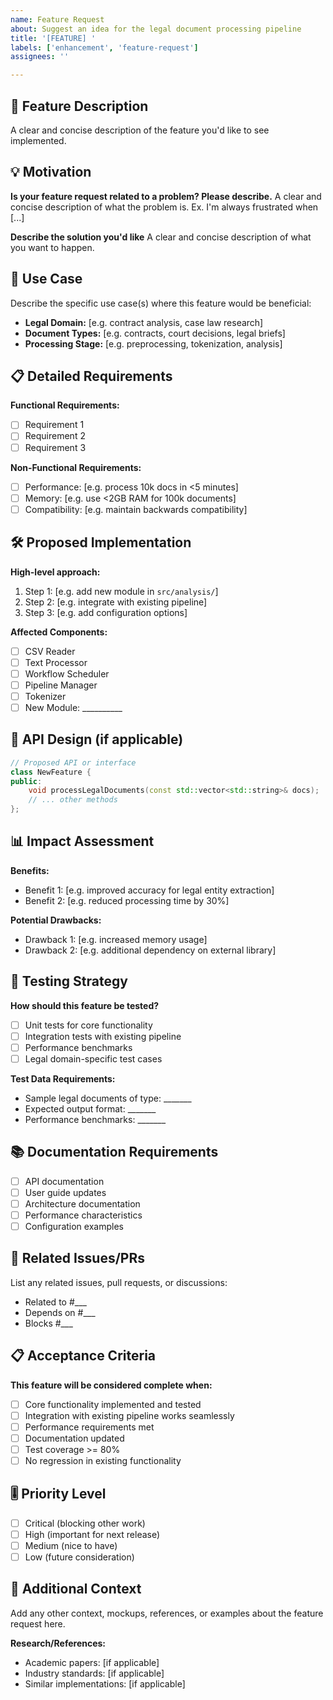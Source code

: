 ```yaml
---
name: Feature Request
about: Suggest an idea for the legal document processing pipeline
title: '[FEATURE] '
labels: ['enhancement', 'feature-request']
assignees: ''

---
```


## 🚀 Feature Description
A clear and concise description of the feature you'd like to see implemented.

## 💡 Motivation
**Is your feature request related to a problem? Please describe.**
A clear and concise description of what the problem is. Ex. I'm always frustrated when [...]

**Describe the solution you'd like**
A clear and concise description of what you want to happen.

## 🎯 Use Case
Describe the specific use case(s) where this feature would be beneficial:
- **Legal Domain:** [e.g. contract analysis, case law research]
- **Document Types:** [e.g. contracts, court decisions, legal briefs]
- **Processing Stage:** [e.g. preprocessing, tokenization, analysis]

## 📋 Detailed Requirements
**Functional Requirements:**
- [ ] Requirement 1
- [ ] Requirement 2
- [ ] Requirement 3

**Non-Functional Requirements:**
- [ ] Performance: [e.g. process 10k docs in <5 minutes]
- [ ] Memory: [e.g. use <2GB RAM for 100k documents]
- [ ] Compatibility: [e.g. maintain backwards compatibility]

## 🛠️ Proposed Implementation
**High-level approach:**
1. Step 1: [e.g. add new module in `src/analysis/`]
2. Step 2: [e.g. integrate with existing pipeline]
3. Step 3: [e.g. add configuration options]

**Affected Components:**
- [ ] CSV Reader
- [ ] Text Processor
- [ ] Workflow Scheduler
- [ ] Pipeline Manager
- [ ] Tokenizer
- [ ] New Module: __________

## 🔄 API Design (if applicable)
```cpp
// Proposed API or interface
class NewFeature {
public:
    void processLegalDocuments(const std::vector<std::string>& docs);
    // ... other methods
};
```

## 📊 Impact Assessment
**Benefits:**
- Benefit 1: [e.g. improved accuracy for legal entity extraction]
- Benefit 2: [e.g. reduced processing time by 30%]

**Potential Drawbacks:**
- Drawback 1: [e.g. increased memory usage]
- Drawback 2: [e.g. additional dependency on external library]

## 🧪 Testing Strategy
**How should this feature be tested?**
- [ ] Unit tests for core functionality
- [ ] Integration tests with existing pipeline
- [ ] Performance benchmarks
- [ ] Legal domain-specific test cases

**Test Data Requirements:**
- Sample legal documents of type: _______
- Expected output format: _______
- Performance benchmarks: _______

## 📚 Documentation Requirements
- [ ] API documentation
- [ ] User guide updates
- [ ] Architecture documentation
- [ ] Performance characteristics
- [ ] Configuration examples

## 🔗 Related Issues/PRs
List any related issues, pull requests, or discussions:
- Related to #___
- Depends on #___
- Blocks #___

## 📋 Acceptance Criteria
**This feature will be considered complete when:**
- [ ] Core functionality implemented and tested
- [ ] Integration with existing pipeline works seamlessly
- [ ] Performance requirements met
- [ ] Documentation updated
- [ ] Test coverage >= 80%
- [ ] No regression in existing functionality

## 🎚️ Priority Level
- [ ] Critical (blocking other work)
- [ ] High (important for next release)
- [ ] Medium (nice to have)
- [ ] Low (future consideration)

## 🌟 Additional Context
Add any other context, mockups, references, or examples about the feature request here.

**Research/References:**
- Academic papers: [if applicable]
- Industry standards: [if applicable]
- Similar implementations: [if applicable]

